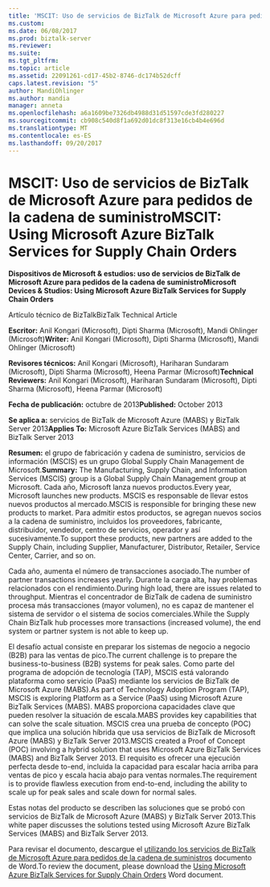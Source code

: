 ```yaml
---
title: 'MSCIT: Uso de servicios de BizTalk de Microsoft Azure para pedidos de la cadena de suministro | Documentos de Microsoft'
ms.custom: 
ms.date: 06/08/2017
ms.prod: biztalk-server
ms.reviewer: 
ms.suite: 
ms.tgt_pltfrm: 
ms.topic: article
ms.assetid: 22091261-cd17-45b2-8746-dc174b52dcff
caps.latest.revision: "5"
author: MandiOhlinger
ms.author: mandia
manager: anneta
ms.openlocfilehash: a6a1609be7326db4988d31d51597cde3fd280227
ms.sourcegitcommit: cb908c540d8f1a692d01dc8f313e16cb4b4e696d
ms.translationtype: MT
ms.contentlocale: es-ES
ms.lasthandoff: 09/20/2017
---
```

# <a name="mscit-using-microsoft-azure-biztalk-services-for-supply-chain-orders"></a><span data-ttu-id="60ae9-102">MSCIT: Uso de servicios de BizTalk de Microsoft Azure para pedidos de la cadena de suministro</span><span class="sxs-lookup"><span data-stu-id="60ae9-102">MSCIT: Using Microsoft Azure BizTalk Services for Supply Chain Orders</span></span>
<span data-ttu-id="60ae9-103">**Dispositivos de Microsoft & estudios: uso de servicios de BizTalk de Microsoft Azure para pedidos de la cadena de suministro**</span><span class="sxs-lookup"><span data-stu-id="60ae9-103">**Microsoft Devices & Studios: Using Microsoft Azure BizTalk Services for Supply Chain Orders**</span></span>  
  
 <span data-ttu-id="60ae9-104">Artículo técnico de BizTalk</span><span class="sxs-lookup"><span data-stu-id="60ae9-104">BizTalk Technical Article</span></span>  
  
 <span data-ttu-id="60ae9-105">**Escritor:** Anil Kongari (Microsoft), Dipti Sharma (Microsoft), Mandi Ohlinger (Microsoft)</span><span class="sxs-lookup"><span data-stu-id="60ae9-105">**Writer:** Anil Kongari (Microsoft), Dipti Sharma (Microsoft), Mandi Ohlinger (Microsoft)</span></span>  
  
 <span data-ttu-id="60ae9-106">**Revisores técnicos:** Anil Kongari (Microsoft), Hariharan Sundaram (Microsoft), Dipti Sharma (Microsoft), Heena Parmar (Microsoft)</span><span class="sxs-lookup"><span data-stu-id="60ae9-106">**Technical Reviewers:** Anil Kongari (Microsoft), Hariharan Sundaram (Microsoft), Dipti Sharma (Microsoft), Heena Parmar (Microsoft)</span></span>  
  
 <span data-ttu-id="60ae9-107">**Fecha de publicación:** octubre de 2013</span><span class="sxs-lookup"><span data-stu-id="60ae9-107">**Published:** October 2013</span></span>  
  
 <span data-ttu-id="60ae9-108">**Se aplica a:** servicios de BizTalk de Microsoft Azure (MABS) y BizTalk Server 2013</span><span class="sxs-lookup"><span data-stu-id="60ae9-108">**Applies To:** Microsoft Azure BizTalk Services (MABS) and BizTalk Server 2013</span></span>  
  
 <span data-ttu-id="60ae9-109">**Resumen:** el grupo de fabricación y cadena de suministro, servicios de información (MSCIS) es un grupo Global Supply Chain Management de Microsoft.</span><span class="sxs-lookup"><span data-stu-id="60ae9-109">**Summary:** The Manufacturing, Supply Chain, and Information Services (MSCIS) group is a Global Supply Chain Management group at Microsoft.</span></span> <span data-ttu-id="60ae9-110">Cada año, Microsoft lanza nuevos productos.</span><span class="sxs-lookup"><span data-stu-id="60ae9-110">Every year, Microsoft launches new products.</span></span> <span data-ttu-id="60ae9-111">MSCIS es responsable de llevar estos nuevos productos al mercado.</span><span class="sxs-lookup"><span data-stu-id="60ae9-111">MSCIS is responsible for bringing these new products to market.</span></span> <span data-ttu-id="60ae9-112">Para admitir estos productos, se agregan nuevos socios a la cadena de suministro, incluidos los proveedores, fabricante, distribuidor, vendedor, centro de servicios, operador y así sucesivamente.</span><span class="sxs-lookup"><span data-stu-id="60ae9-112">To support these products, new partners are added to the Supply Chain, including Supplier, Manufacturer, Distributor, Retailer, Service Center, Carrier, and so on.</span></span>  
  
 <span data-ttu-id="60ae9-113">Cada año, aumenta el número de transacciones asociado.</span><span class="sxs-lookup"><span data-stu-id="60ae9-113">The number of partner transactions increases yearly.</span></span> <span data-ttu-id="60ae9-114">Durante la carga alta, hay problemas relacionados con el rendimiento.</span><span class="sxs-lookup"><span data-stu-id="60ae9-114">During high load, there are issues related to throughput.</span></span> <span data-ttu-id="60ae9-115">Mientras el concentrador de BizTalk de cadena de suministro procesa más transacciones (mayor volumen), no es capaz de mantener el sistema de servidor o el sistema de socios comerciales.</span><span class="sxs-lookup"><span data-stu-id="60ae9-115">While the Supply Chain BizTalk hub processes more transactions (increased volume), the end system or partner system is not able to keep up.</span></span>  
  
 <span data-ttu-id="60ae9-116">El desafío actual consiste en preparar los sistemas de negocio a negocio (B2B) para las ventas de pico.</span><span class="sxs-lookup"><span data-stu-id="60ae9-116">The current challenge is to prepare the business-to-business (B2B) systems for peak sales.</span></span> <span data-ttu-id="60ae9-117">Como parte del programa de adopción de tecnología (TAP), MSCIS está valorando plataforma como servicio (PaaS) mediante los servicios de BizTalk de Microsoft Azure (MABS).</span><span class="sxs-lookup"><span data-stu-id="60ae9-117">As part of Technology Adoption Program (TAP), MSCIS is exploring Platform as a Service (PaaS) using Microsoft Azure BizTalk Services (MABS).</span></span> <span data-ttu-id="60ae9-118">MABS proporciona capacidades clave que pueden resolver la situación de escala.</span><span class="sxs-lookup"><span data-stu-id="60ae9-118">MABS provides key capabilities that can solve the scale situation.</span></span> <span data-ttu-id="60ae9-119">MSCIS crea una prueba de concepto (POC) que implica una solución híbrida que usa servicios de BizTalk de Microsoft Azure (MABS) y BizTalk Server 2013.</span><span class="sxs-lookup"><span data-stu-id="60ae9-119">MSCIS created a Proof of Concept (POC) involving a hybrid solution that uses Microsoft Azure BizTalk Services (MABS) and BizTalk Server 2013.</span></span> <span data-ttu-id="60ae9-120">El requisito es ofrecer una ejecución perfecta desde to-end, incluida la capacidad para escalar hacia arriba para ventas de pico y escala hacia abajo para ventas normales.</span><span class="sxs-lookup"><span data-stu-id="60ae9-120">The requirement is to provide flawless execution from end-to-end, including the ability to scale up for peak sales and scale down for normal sales.</span></span>  
  
 <span data-ttu-id="60ae9-121">Estas notas del producto se describen las soluciones que se probó con servicios de BizTalk de Microsoft Azure (MABS) y BizTalk Server 2013.</span><span class="sxs-lookup"><span data-stu-id="60ae9-121">This white paper discusses the solutions tested using Microsoft Azure BizTalk Services (MABS) and BizTalk Server 2013.</span></span>  
  
 <span data-ttu-id="60ae9-122">Para revisar el documento, descargue el [utilizando los servicios de BizTalk de Microsoft Azure para pedidos de la cadena de suministros](http://download.microsoft.com/download/6/D/E/6DEE8EE9-0F26-4991-8FE5-B0E5239C0980/Using%20Windows%20Azure%20BizTalk%20Services%20for%20Supply%20Chain%20Orders.docx) documento de Word.</span><span class="sxs-lookup"><span data-stu-id="60ae9-122">To review the document, please download the [Using Microsoft Azure BizTalk Services for Supply Chain Orders](http://download.microsoft.com/download/6/D/E/6DEE8EE9-0F26-4991-8FE5-B0E5239C0980/Using%20Windows%20Azure%20BizTalk%20Services%20for%20Supply%20Chain%20Orders.docx) Word document.</span></span>